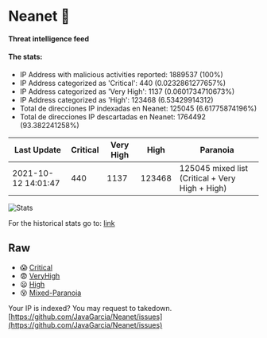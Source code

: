 # Neanet :hocho:
#### Threat intelligence feed
#### The stats:

- IP Address with malicious activities reported: 1889537 (100%)
- IP Address categorized as 'Critical':  440 (0.0232861277657%)
- IP Address categorized as 'Very High':  1137 (0.0601734710673%)
- IP Address categorized as 'High':  123468 (6.53429914312)
- Total de direcciones IP indexadas en Neanet:  125045 (6.61775874196%)
- Total de direcciones IP descartadas en Neanet:  1764492 (93.382241258%)

| Last Update | Critical | Very High | High | Paranoia |
| --- | --- | --- | --- | --- |
| 2021-10-12 14:01:47 | 440 | 1137 | 123468 | 125045 mixed list (Critical + Very High + High)|

![Stats](https://docs.google.com/spreadsheets/d/e/2PACX-1vSnaNMIXVabIpDJjufMlzH7poXnshF3mgd8Is1g9ytUEzVsP5my4Trn8f-xkoLLQ38xpL3HtmUexLo6/pubchart?oid=501124687&format=image)

For the historical stats go to: [link](/stats.csv)
## Raw
- :scream: [Critical](https://raw.githubusercontent.com/JavaGarcia/Neanet/master/blacklists/neanet_critical.txt)
- :fearful: [VeryHigh](https://raw.githubusercontent.com/JavaGarcia/Neanet/master/blacklists/neanet_veryHigh.txtt)
- :frowning: [High](https://raw.githubusercontent.com/JavaGarcia/Neanet/master/blacklists/neanet_high.txt)
- :dizzy_face: [Mixed-Paranoia](https://raw.githubusercontent.com/JavaGarcia/Neanet/master/blacklists/neanet_all.txt)


Your IP is indexed? You may request to takedown. [https://github.com/JavaGarcia/Neanet/issues](https://github.com/JavaGarcia/Neanet/issues)

































































































































































































































































































































































































































































































































































































































































































































































































































































































































































































































































































































































































































































































































































































































































































































































































































































































































































































































































































































































































































































































































































































































































































































































































































































































































































































































































































































































































































































































































































































































































































































































































































































































































































































































































































































































































































































































































































































































































































































































































































































































































































































































































































































































































































































































































































































































































































































































































































































































































































































































































































































































































































































































































































































































































































































































































































































































































































































































































































































































































































































































































































































































































































































































































































































































































































































































































































































































































































































































































































































































































































































































































































































































































































































































































































































































































































































































































































































































































































































































































































































































































































































































































































































































































































































































































































































































































































































































































































































































































































































































































































































































































































































































































































































































































































































































































































